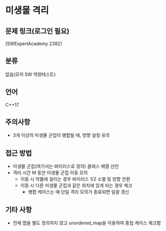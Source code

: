 # 미생물 격리
## 문제 링크(로그인 필요)
[SWExpertAcademy 2382]
## 분류
없음(모의 SW 역량테스트)
## 언어
C++17
## 주의사항
* 3개 이상의 미생물 군집이 병합될 때, 방향 설정 유의
## 접근 방법
* 미생물 군집(여기서는 바이러스로 정의) 클래스 배열 선언
* 격리 시간 M 동안 미생물 군집 이동 모의
  + 이동 시 약품에 걸리는 경우 바이러스 1/2 소멸 및 방향 전환
  + 이동 시 다른 미생물 군집과 같은 위치에 있게 되는 경우 체크
    - 병합 케이스는 매 단일 격리 모의가 종료되면 일괄 갱신
## 기타 사항
* 전체 맵을 별도 정의하지 않고 unordered_map을 이용하여 중첩 케이스 체크함